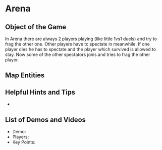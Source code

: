 Arena
=====

Object of the Game
------------------

In Arena there are always 2 players playing (like little 1vs1 duels) and try to frag the other one. Other players have to spectate in meanwhile. If one player dies he has to spectate and the player which survived is allowed to stay. Now some of the other spectators joins and tries to frag the other player.

Map Entities
------------

<Insert Map Entities here>

Helpful Hints and Tips
----------------------

-   <Insert Hints Here>

List of Demos and Videos
------------------------

-   Demo: <Insert Demo or Video Here>
-   Players: <Insert Player Names Here>
-   Key Points: <Insert key points in match here>

